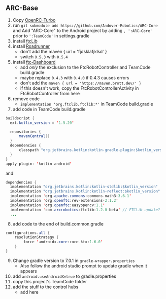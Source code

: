 ## ARC-Base
1. Copy [OpenRC-Turbo](https://github.com/OpenFTC/OpenRC-Turbo)
2. run `git submodule add https://github.com/Andover-Robotics/ARC-Core` and Add "ARC-Core" to the Android project by adding `, ':ARC-Core'` prior to `':TeamCode'` in settings.gradle
3. install [ftcLib](https://docs.ftclib.org/ftclib/installation)
4. install [Roadrunner](https://acme-robotics.gitbook.io/road-runner/)
    - don't add the maven { url = 'fjdsklafjklsd' }
    - switch `0.5.3` with `0.5.4`
5. install [ftc-Dashboard](https://acmerobotics.github.io/ftc-dashboard/gettingstarted)
    - add *only* the exclusion to the FtcRobotController and TeamCode build.gradle
    - maybe replace `0.4.3` with `0.4.0` if 0.4.3 causes errors
    - don't add the `maven { url = 'https://maven.brott.dev/' }`
    - if this doesn't work, copy the FtcRobotControllerActivity in FtcRobotController from here
6. remove code
    - `implementation 'org.ftclib.ftclib:*'` in TeamCode build.gradle 
7. add code in TeamCode build.gradle
```java
buildscript {
  ext.kotlin_version = '1.5.20'

  repositories {
      mavenCentral()
  }
  dependencies {
      classpath "org.jetbrains.kotlin:kotlin-gradle-plugin:$kotlin_version"
  }
}
apply plugin: 'kotlin-android'

```
and 
```java
dependencies {
  implementation "org.jetbrains.kotlin:kotlin-stdlib:$kotlin_version"
  implementation "org.jetbrains.kotlin:kotlin-reflect:$kotlin_version"
  implementation 'org.apache.commons:commons-math3:3.6.1'
  implementation 'org.openftc:rev-extensions-2:1.2'
  implementation 'org.openftc:easyopencv:1.1'
  implementation 'com.arcrobotics:ftclib:1.2.0-beta' // FTCLib update?
  ...
```
8. add code to the end of build.common.gradle
```java
configurations.all {
    resolutionStrategy {
        force 'androidx.core:core-ktx:1.6.0'
    }
}
```
9. Change gradle version to 7.0.1 in `gradle-wrapper.properties` 
    - Also follow the android studio prompt to update gradle when it appears
10. add `android.useAndroidX=true` to gradle.properties
11. copy this project's TeamCode folder
12. add the stuff to the control hubs
    - add here
    

